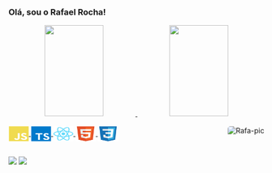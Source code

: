 ### Olá, sou o Rafael Rocha!
<div align="center">
  <a href="https://github.com/raffacreu">
  <img height="180em" width="48%" src="https://github-readme-stats.vercel.app/api?username=raffacreu&show_icons=true&theme=rose_pine&include_all_commits=true&count_private=true"/>
  <img height="180em" width="48%" src="https://github-readme-stats.vercel.app/api/top-langs/?username=raffacreu&layout=compact&langs_count=7&theme=rose_pine"/>
</div>

<div style="display: inline_block"><br>
  <img align="center" alt="Javascript" height="30" width="40" src="https://raw.githubusercontent.com/devicons/devicon/master/icons/javascript/javascript-plain.svg">
  <img align="center" alt="Typescript" height="30" width="40" src="https://raw.githubusercontent.com/devicons/devicon/master/icons/typescript/typescript-plain.svg">
  <img align="center" alt="React" height="30" width="40" src="https://raw.githubusercontent.com/devicons/devicon/master/icons/react/react-original.svg">
  <img align="center" alt="HTML" height="30" width="40" src="https://raw.githubusercontent.com/devicons/devicon/master/icons/html5/html5-original.svg">
  <img align="center" alt="CSS" height="30" width="40" src="https://raw.githubusercontent.com/devicons/devicon/master/icons/css3/css3-original.svg">
  <img align="right" alt="Rafa-pic" height="150" style="border-radius:5px;" src="https://cdn.discordapp.com/icons/696868835944300544/d540d6b1474c093bf95ef4f55b6ebc60.png?size=4096" alt=" " class="avatar-b5OQ1N" aria-hidden="true">
</div>
  
  ##
 
 <div> 
  <a href = "mailto:rafaeu.rocha87@gmail.com"><img src="https://img.shields.io/badge/-Gmail-%23333?style=for-the-badge&logo=gmail&logoColor=white" target="_blank"></a>
  <a href="https://www.linkedin.com/in/rafael-dos-santos-rocha" target="_blank"><img src="https://img.shields.io/badge/-LinkedIn-%230077B5?style=for-the-badge&logo=linkedin&logoColor=white" target="_blank"></a> 
</div>

